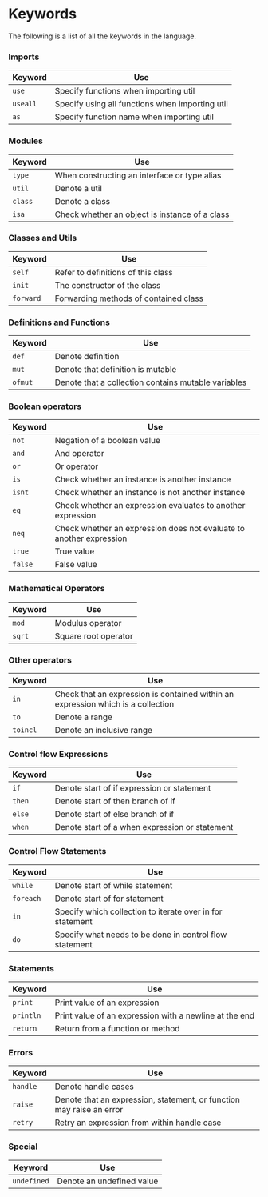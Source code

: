 # Keywords

The following is a list of all the keywords in the language.

### Imports
Keyword | Use 
--------|-----
`use`   | Specify functions when importing util
`useall`| Specify using all functions when importing util
`as`    | Specify function name when importing util

### Modules
Keyword | Use 
--------|-----
`type`  | When constructing an interface or type alias
`util`  | Denote a util
`class` | Denote a class
`isa`   | Check whether an object is instance of a class

### Classes and Utils
Keyword   | Use 
----------|-----
`self`    | Refer to definitions of this class
`init`    | The constructor of the class
`forward` | Forwarding methods of contained class

### Definitions and Functions
Keyword | Use 
--------|-----
`def`   | Denote definition
`mut`   | Denote that definition is mutable
`ofmut` | Denote that a collection contains mutable variables

### Boolean operators
Keyword | Use 
--------|-----
`not`   | Negation of a boolean value
`and`   | And operator 
`or`    | Or operator
`is`    | Check whether an instance is another instance
`isnt`  | Check whether an instance is not another instance
`eq`    | Check whether an expression evaluates to another expression
`neq`   | Check whether an expression does not evaluate to another expression
`true`  | True value
`false` | False value

### Mathematical Operators
Keyword | Use 
--------|-----
`mod`   | Modulus operator
`sqrt`  | Square root operator

### Other operators
Keyword | Use
--------|-----
`in`    | Check that an expression is contained within an expression which is a collection
`to`    | Denote a range
`toincl`| Denote an inclusive range

### Control flow Expressions
Keyword | Use 
--------|-----
`if`    | Denote start of if expression or statement
`then`  | Denote start of then branch of if
`else`  | Denote start of else branch of if
`when`  | Denote start of a when expression or statement

### Control Flow Statements
Keyword   | Use 
----------|-----
`while`   | Denote start of while statement
`foreach` | Denote start of for statement
`in`      | Specify which collection to iterate over in for statement
`do`      | Specify what needs to be done in control flow statement

### Statements
Keyword   | Use 
----------|-----
`print`   | Print value of an expression
`println` | Print value of an expression with a newline at the end
`return`  | Return from a function or method

### Errors
Keyword  | Use 
---------|-----
`handle` | Denote handle cases
`raise`  | Denote that an expression, statement, or function may raise an error
`retry`  | Retry an expression from within handle case

### Special
Keyword     | Use 
------------|-----
`undefined` | Denote an undefined value
